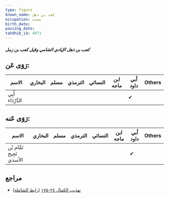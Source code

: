 ```yaml
---
type: figure
known_name: كعب بن ذهل
occupation: محدث
birth_date:
passing_date:
tahdhib_id: 4971
---
```

##### كعب بن ذهل الإيادي الشامي وقيل كعب بن زمل

## رَوَى عَن:
| الاسم             | البخاري | مسلم | الترمذي | النسائي | ابن ماجه | أبي داود | Others |
| ----------------- | ------- | ---- | ------- | ------- | -------- | -------- | ------ |
| أَبِي الدَّرْدَاء |         |      |         |         |          | ✔        |        |
## رَوَى عَنه:
| الاسم                     | البخاري | مسلم | الترمذي | النسائي | ابن ماجه | أبي داود | Others |
| ------------------------- | ------- | ---- | ------- | ------- | -------- | -------- | ------ |
| تَمَّام بْن نَجِيح الأسدي |         |      |         |         |          | ✔        |        |
## مراجع
- [تهذيب الكمال ٢٤-١٧٥](obsidian://open?vault=Tahdhib-al-Kamal&file=Figures/٤٩٧١-كعب%20بن%20ذهل%20الإيادي%20الشامي%20وقيل%20كعب%20بن%20زمل) ([رابط الشاملة](https://shamela.ws/book/3722/12687))